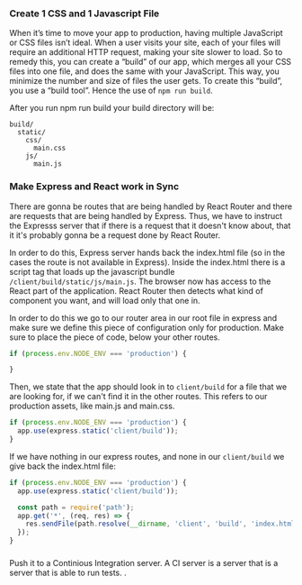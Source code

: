 ### Create 1 CSS and 1 Javascript File
When it’s time to move your app to production, having multiple JavaScript or CSS files isn’t ideal. When a user visits your site, each of your files will require an additional HTTP request, making your site slower to load. So to remedy this, you can create a “build” of our app, which merges all your CSS files into one file, and does the same with your JavaScript. This way, you minimize the number and size of files the user gets. To create this “build”, you use a “build tool”. Hence the use of `npm run build`.

After you run npm run build your build directory will be:
```
build/
  static/
    css/
      main.css
    js/
      main.js
```

### Make Express and React work in Sync
There are gonna be routes that are being handled by React Router and there are requests that are being handled by Express. Thus, we have to instruct the Expresss server that if there is a request that it doesn't know about, that it it's probably gonna be a request done by React Router.

In order to do this, Express server hands back the index.html file (so in the cases the route is not available in Express). Inside the index.html there is a script tag that loads up the javascript bundle `/client/build/static/js/main.js`. The browser now has access to the React part of the application. React Router then detects what kind of component you want, and will load only that one in.

In order to do this we go to our router area in our root file in express and make sure we define this piece of configuration only for production. Make sure to place the piece of code, below your other routes. 
```js 
if (process.env.NODE_ENV === 'production') { 

}
```
Then, we state that the app should look in to `client/build` for a file that we are looking for, if we can't find it in the other routes. This refers to our production assets, like main.js and main.css. 
```js 
if (process.env.NODE_ENV === 'production') { 
  app.use(express.static('client/build'));
}
```
If we have nothing in our express routes, and none in our `client/build` we give back the index.html file:
```js
if (process.env.NODE_ENV === 'production') {
  app.use(express.static('client/build'));

  const path = require('path');
  app.get('*', (req, res) => {
    res.sendFile(path.resolve(__dirname, 'client', 'build', 'index.html'))
  });
}
```

###
Push it to a Continious Integration server. A CI server is a server that is a server that is able to run tests.
.
